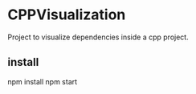 # CPPVisualization
Project to visualize dependencies inside a cpp project.

## install

npm install
npm start
